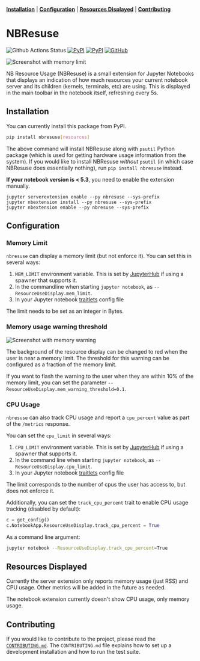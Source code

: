 **[Installation](#installation)** |
**[Configuration](#configuration)** |
**[Resources Displayed](#resources-displayed)** |
**[Contributing](#contributing)**

# NBResuse

![Github Actions Status](https://github.com/yuvipanda/nbresuse/workflows/Tests/badge.svg)
[![PyPI](https://img.shields.io/pypi/v/nbresuse)](https://pypi.python.org/pypi/nbresuse)
[![PyPI](https://img.shields.io/pypi/l/nbresuse)](https://pypi.python.org/pypi/nbresuse)
[![GitHub](https://img.shields.io/badge/issue_tracking-github-blue?logo=github)](https://github.com/yuvipanda/nbresuse/issues)

![Screenshot with memory limit](screenshot.png)

NB Resource Usage (NBResuse) is a small extension for Jupyter Notebooks that
displays an indication of how much resources your current notebook server and
its children (kernels, terminals, etc) are using. This is displayed in the
main toolbar in the notebook itself, refreshing every 5s.

## Installation

You can currently install this package from PyPI.

```bash
pip install nbresuse[resources]
```

The above command will install NBResuse along with `psutil` Python package (which is used for getting hardware usage information from the system). If you would like to install NBResuse _without_ `psutil` (in which case NBResuse does essentially nothing), run `pip install nbresuse` instead.

**If your notebook version is < 5.3**, you need to enable the extension manually.

```
jupyter serverextension enable --py nbresuse --sys-prefix
jupyter nbextension install --py nbresuse --sys-prefix
jupyter nbextension enable --py nbresuse --sys-prefix
```

## Configuration

### Memory Limit

`nbresuse` can display a memory limit (but not enforce it). You can set this
in several ways:

1. `MEM_LIMIT` environment variable. This is set by [JupyterHub](https://github.com/jupyterhub/jupyterhub/)
   if using a spawner that supports it.
2. In the commandline when starting `jupyter notebook`, as `--ResourceUseDisplay.mem_limit`.
3. In your Jupyter notebook [traitlets](https://traitlets.readthedocs.io/en/stable/) config file

The limit needs to be set as an integer in Bytes.

### Memory usage warning threshold

![Screenshot with memory warning](warn-screenshot.png)

The background of the resource display can be changed to red when the user is near a memory limit.
The threshold for this warning can be configured as a fraction of the memory limit.

If you want to flash the warning to the user when they are within 10% of the memory limit, you
can set the parameter `--ResourceUseDisplay.mem_warning_threshold=0.1`.


### CPU Usage

`nbresuse` can also track CPU usage and report a `cpu_percent` value as part of the `/metrics` response.

You can set the `cpu_limit` in several ways:

1. `CPU_LIMIT` environment variable. This is set by [JupyterHub](https://github.com/jupyterhub/jupyterhub/)
   if using a spawner that supports it.
2. In the command line when starting `jupyter notebook`, as `--ResourceUseDisplay.cpu_limit`.
3. In your Jupyter notebook [traitlets](https://traitlets.readthedocs.io/en/stable/) config file

The limit corresponds to the number of cpus the user has access to, but does not enforce it.

Additionally, you can set the `track_cpu_percent` trait to enable CPU usage tracking (disabled by default):

```python
c = get_config()
c.NotebookApp.ResourceUseDisplay.track_cpu_percent = True
```

As a command line argument:

```bash
jupyter notebook --ResourceUseDisplay.track_cpu_percent=True
```

## Resources Displayed

Currently the server extension only reports memory usage (just RSS) and CPU usage. Other metrics will be
added in the future as needed.

The notebook extension currently doesn't show CPU usage, only memory usage.

## Contributing

If you would like to contribute to the project, please read the [`CONTRIBUTING.md`](CONTRIBUTING.md). The `CONTRIBUTING.md` file
explains how to set up a development installation and how to run the test suite.
